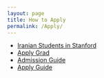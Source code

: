 ```yaml
---
layout: page
title: How to Apply
permalink: /Apply/
---
```


* [Iranian Students in Stanford](https://web.stanford.edu/group/psa/incoming/New_Students_guide_2007.pdf)
* [Apply Grad](http://web.mit.edu/persian/www/Downloads/apply_grad.pdf)
* [Admission Guide](https://www.academiacafe.com/wiki/lib/exe/fetch.php?media=academiacafe_admission_guide.pdf)
* [Apply Guide](https://www.academiacafe.com/wiki/lib/exe/fetch.php?media=academiacafe_admission_guide.pdf)